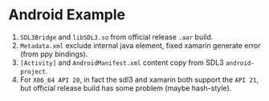 ﻿# Android Example
1. `SDL3Bridge` and `libSDL3.so` from official release `.aar` build.
2. `Metadata.xml` exclude internal java element, fixed xamarin generate error (from ppy bindings).
3. `[Activity]` and `AndroidManifest.xml` content copy from SDL3 `android-project`.
4. For `X86_64 API 28`, in fact the sdl3 and xamarin both support the `API 21`, but official release build has some problem (maybe hash-style).